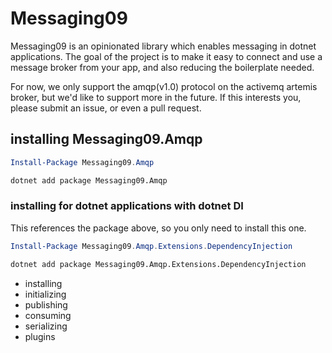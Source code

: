 # Messaging09

Messaging09 is an opinionated library which enables messaging in dotnet applications.
The goal of the project is to make it easy to connect and use a message broker from your app,
and also reducing the boilerplate needed.

For now, we only support the amqp(v1.0) protocol on the activemq artemis broker, but we'd like to support more in the
future. If this interests you, please submit an issue, or even a pull request.

## installing Messaging09.Amqp

```powershell
Install-Package Messaging09.Amqp
```

```bash
dotnet add package Messaging09.Amqp
```

### installing for dotnet applications with dotnet DI

This references the package above, so you only need to install this one.

```powershell
Install-Package Messaging09.Amqp.Extensions.DependencyInjection
```

```bash
dotnet add package Messaging09.Amqp.Extensions.DependencyInjection
```

* installing
* initializing
* publishing
* consuming
* serializing
* plugins